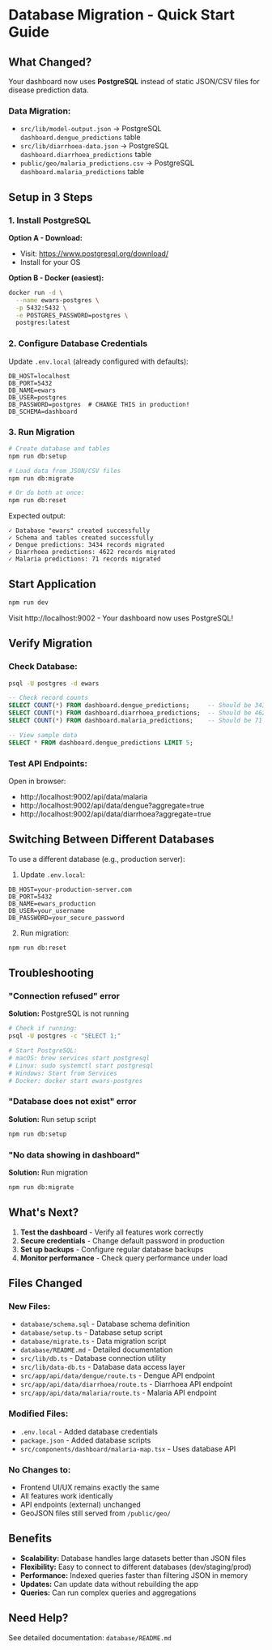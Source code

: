# Database Migration - Quick Start Guide

## What Changed?

Your dashboard now uses **PostgreSQL** instead of static JSON/CSV files for disease prediction data.

### Data Migration:
- `src/lib/model-output.json` → PostgreSQL `dashboard.dengue_predictions` table
- `src/lib/diarrhoea-data.json` → PostgreSQL `dashboard.diarrhoea_predictions` table
- `public/geo/malaria_predictions.csv` → PostgreSQL `dashboard.malaria_predictions` table

## Setup in 3 Steps

### 1. Install PostgreSQL

**Option A - Download:**
- Visit: https://www.postgresql.org/download/
- Install for your OS

**Option B - Docker (easiest):**
```bash
docker run -d \
  --name ewars-postgres \
  -p 5432:5432 \
  -e POSTGRES_PASSWORD=postgres \
  postgres:latest
```

### 2. Configure Database Credentials

Update `.env.local` (already configured with defaults):
```env
DB_HOST=localhost
DB_PORT=5432
DB_NAME=ewars
DB_USER=postgres
DB_PASSWORD=postgres  # CHANGE THIS in production!
DB_SCHEMA=dashboard
```

### 3. Run Migration

```bash
# Create database and tables
npm run db:setup

# Load data from JSON/CSV files
npm run db:migrate

# Or do both at once:
npm run db:reset
```

Expected output:
```
✓ Database "ewars" created successfully
✓ Schema and tables created successfully
✓ Dengue predictions: 3434 records migrated
✓ Diarrhoea predictions: 4622 records migrated
✓ Malaria predictions: 71 records migrated
```

## Start Application

```bash
npm run dev
```

Visit http://localhost:9002 - Your dashboard now uses PostgreSQL!

## Verify Migration

### Check Database:
```bash
psql -U postgres -d ewars
```

```sql
-- Check record counts
SELECT COUNT(*) FROM dashboard.dengue_predictions;     -- Should be 3434
SELECT COUNT(*) FROM dashboard.diarrhoea_predictions;  -- Should be 4622
SELECT COUNT(*) FROM dashboard.malaria_predictions;    -- Should be 71

-- View sample data
SELECT * FROM dashboard.dengue_predictions LIMIT 5;
```

### Test API Endpoints:

Open in browser:
- http://localhost:9002/api/data/malaria
- http://localhost:9002/api/data/dengue?aggregate=true
- http://localhost:9002/api/data/diarrhoea?aggregate=true

## Switching Between Different Databases

To use a different database (e.g., production server):

1. Update `.env.local`:
```env
DB_HOST=your-production-server.com
DB_PORT=5432
DB_NAME=ewars_production
DB_USER=your_username
DB_PASSWORD=your_secure_password
```

2. Run migration:
```bash
npm run db:reset
```

## Troubleshooting

### "Connection refused" error

**Solution:** PostgreSQL is not running
```bash
# Check if running:
psql -U postgres -c "SELECT 1;"

# Start PostgreSQL:
# macOS: brew services start postgresql
# Linux: sudo systemctl start postgresql
# Windows: Start from Services
# Docker: docker start ewars-postgres
```

### "Database does not exist" error

**Solution:** Run setup script
```bash
npm run db:setup
```

### "No data showing in dashboard"

**Solution:** Run migration
```bash
npm run db:migrate
```

## What's Next?

1. **Test the dashboard** - Verify all features work correctly
2. **Secure credentials** - Change default password in production
3. **Set up backups** - Configure regular database backups
4. **Monitor performance** - Check query performance under load

## Files Changed

### New Files:
- `database/schema.sql` - Database schema definition
- `database/setup.ts` - Database setup script
- `database/migrate.ts` - Data migration script
- `database/README.md` - Detailed documentation
- `src/lib/db.ts` - Database connection utility
- `src/lib/data-db.ts` - Database data access layer
- `src/app/api/data/dengue/route.ts` - Dengue API endpoint
- `src/app/api/data/diarrhoea/route.ts` - Diarrhoea API endpoint
- `src/app/api/data/malaria/route.ts` - Malaria API endpoint

### Modified Files:
- `.env.local` - Added database credentials
- `package.json` - Added database scripts
- `src/components/dashboard/malaria-map.tsx` - Uses database API

### No Changes to:
- Frontend UI/UX remains exactly the same
- All features work identically
- API endpoints (external) unchanged
- GeoJSON files still served from `/public/geo/`

## Benefits

- **Scalability:** Database handles large datasets better than JSON files
- **Flexibility:** Easy to connect to different databases (dev/staging/prod)
- **Performance:** Indexed queries faster than filtering JSON in memory
- **Updates:** Can update data without rebuilding the app
- **Queries:** Can run complex queries and aggregations

## Need Help?

See detailed documentation: `database/README.md`
